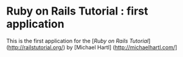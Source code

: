 # Ruby on Rails Tutorial : first application

This is the first application for the
[*Ruby on Rails Tutorial*] (http://railstutorial.org/)
by [Michael Hartl] (http://michaelhartl.com/]
